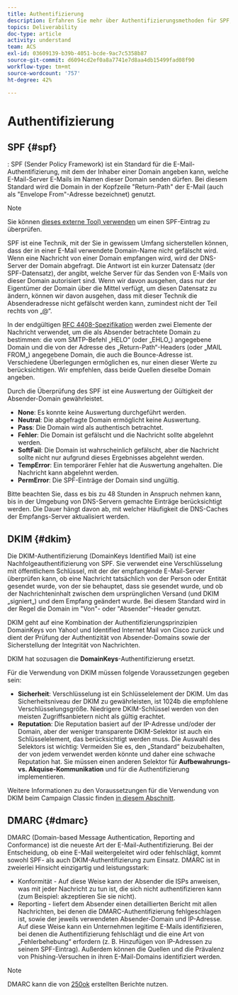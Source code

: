 ```yaml
---
title: Authentifizierung
description: Erfahren Sie mehr über Authentifizierungsmethoden für SPF, DKIM und DMARC.
topics: Deliverability
doc-type: article
activity: understand
team: ACS
exl-id: 03609139-b39b-4051-bcde-9ac7c5358b87
source-git-commit: d6094cd2ef0a8a7741e7d8aa4db15499fad08f90
workflow-type: tm+mt
source-wordcount: '757'
ht-degree: 42%

---
```


# Authentifizierung

## SPF {#spf}

: SPF (Sender Policy Framework) ist ein Standard für die E-Mail-Authentifizierung, mit dem der Inhaber einer Domain angeben kann, welche E-Mail-Server E-Mails im Namen dieser Domain senden dürfen. Bei diesem Standard wird die Domain in der Kopfzeile &quot;Return-Path&quot; der E-Mail (auch als &quot;Envelope From&quot;-Adresse bezeichnet) genutzt.

>[!NOTE]
>
>Sie können [dieses externe Tool) verwenden](https://www.kitterman.com/spf/validate.html) um einen SPF-Eintrag zu überprüfen.

SPF ist eine Technik, mit der Sie in gewissem Umfang sicherstellen können, dass der in einer E-Mail verwendete Domain-Name nicht gefälscht wird. Wenn eine Nachricht von einer Domain empfangen wird, wird der DNS-Server der Domain abgefragt. Die Antwort ist ein kurzer Datensatz (der SPF-Datensatz), der angibt, welche Server für das Senden von E-Mails von dieser Domain autorisiert sind. Wenn wir davon ausgehen, dass nur der Eigentümer der Domain über die Mittel verfügt, um diesen Datensatz zu ändern, können wir davon ausgehen, dass mit dieser Technik die Absenderadresse nicht gefälscht werden kann, zumindest nicht der Teil rechts von „@“.

In der endgültigen [RFC 4408-Spezifikation](https://www.rfc-editor.org/info/rfc4408) werden zwei Elemente der Nachricht verwendet, um die als Absender betrachtete Domain zu bestimmen: die vom SMTP-Befehl „HELO“ (oder „EHLO„) angegebene Domain und die von der Adresse des „Return-Path“-Headers (oder „MAIL FROM„) angegebene Domain, die auch die Bounce-Adresse ist. Verschiedene Überlegungen ermöglichen es, nur einen dieser Werte zu berücksichtigen. Wir empfehlen, dass beide Quellen dieselbe Domain angeben.

Durch die Überprüfung des SPF ist eine Auswertung der Gültigkeit der Absender-Domain gewährleistet.

* **None**: Es konnte keine Auswertung durchgeführt werden.
* **Neutral**: Die abgefragte Domain ermöglicht keine Auswertung.
* **Pass**: Die Domain wird als authentisch betrachtet.
* **Fehler**: Die Domain ist gefälscht und die Nachricht sollte abgelehnt werden.
* **SoftFail**: Die Domain ist wahrscheinlich gefälscht, aber die Nachricht sollte nicht nur aufgrund dieses Ergebnisses abgelehnt werden.
* **TempError**: Ein temporärer Fehler hat die Auswertung angehalten. Die Nachricht kann abgelehnt werden.
* **PermError**: Die SPF-Einträge der Domain sind ungültig.

Bitte beachten Sie, dass es bis zu 48 Stunden in Anspruch nehmen kann, bis in der Umgebung von DNS-Servern gemachte Einträge berücksichtigt werden. Die Dauer hängt davon ab, mit welcher Häufigkeit die DNS-Caches der Empfangs-Server aktualisiert werden.

## DKIM {#dkim}

Die DKIM-Authentifizierung (DomainKeys Identified Mail) ist eine Nachfolgeauthentifizierung von SPF. Sie verwendet eine Verschlüsselung mit öffentlichem Schlüssel, mit der der empfangende E-Mail-Server überprüfen kann, ob eine Nachricht tatsächlich von der Person oder Entität gesendet wurde, von der sie behauptet, dass sie gesendet wurde, und ob der Nachrichteninhalt zwischen dem ursprünglichen Versand (und DKIM „signiert„) und dem Empfang geändert wurde. Bei diesem Standard wird in der Regel die Domain im &quot;Von&quot;- oder &quot;Absender&quot;-Header genutzt.

DKIM geht auf eine Kombination der Authentifizierungsprinzipien DomainKeys von Yahoo! und Identified Internet Mail von Cisco zurück und dient der Prüfung der Authentizität von Absender-Domains sowie der Sicherstellung der Integrität von Nachrichten.

DKIM hat sozusagen die **DomainKeys**-Authentifizierung ersetzt.

Für die Verwendung von DKIM müssen folgende Voraussetzungen gegeben sein:

* **Sicherheit**: Verschlüsselung ist ein Schlüsselelement der DKIM. Um das Sicherheitsniveau der DKIM zu gewährleisten, ist 1024b die empfohlene Verschlüsselungsgröße. Niedrigere DKIM-Schlüssel werden von den meisten Zugriffsanbietern nicht als gültig erachtet.
* **Reputation**: Die Reputation basiert auf der IP-Adresse und/oder der Domain, aber der weniger transparente DKIM-Selektor ist auch ein Schlüsselelement, das berücksichtigt werden muss. Die Auswahl des Selektors ist wichtig: Vermeiden Sie es, den „Standard“ beizubehalten, der von jedem verwendet werden könnte und daher eine schwache Reputation hat. Sie müssen einen anderen Selektor für **Aufbewahrungs- vs. Akquise-Kommunikation** und für die Authentifizierung implementieren.

Weitere Informationen zu den Voraussetzungen für die Verwendung von DKIM beim Campaign Classic finden [&#x200B; in diesem Abschnitt](/help/additional-resources/acc-technical-recommendations.md#dkim-acc).

## DMARC {#dmarc}

DMARC (Domain-based Message Authentication, Reporting and Conformance) ist die neueste Art der E-Mail-Authentifizierung. Bei der Entscheidung, ob eine E-Mail weitergeleitet wird oder fehlschlägt, kommt sowohl SPF- als auch DKIM-Authentifizierung zum Einsatz. DMARC ist in zweierlei Hinsicht einzigartig und leistungsstark:

* Konformität - Auf diese Weise kann der Absender die ISPs anweisen, was mit jeder Nachricht zu tun ist, die sich nicht authentifizieren kann (zum Beispiel: akzeptieren Sie sie nicht).
* Reporting - liefert dem Absender einen detaillierten Bericht mit allen Nachrichten, bei denen die DMARC-Authentifizierung fehlgeschlagen ist, sowie der jeweils verwendeten Absender-Domain und IP-Adresse. Auf diese Weise kann ein Unternehmen legitime E-Mails identifizieren, bei denen die Authentifizierung fehlschlägt und die eine Art von „Fehlerbehebung“ erfordern (z. B. Hinzufügen von IP-Adressen zu seinem SPF-Eintrag). Außerdem können die Quellen und die Prävalenz von Phishing-Versuchen in ihren E-Mail-Domains identifiziert werden.

>[!NOTE]
>
>DMARC kann die von [250ok](https://250ok.com/) erstellten Berichte nutzen.
